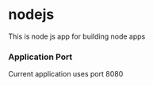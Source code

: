 # nodejs
This is node js app for building node apps



### Application Port
Current application uses port 8080